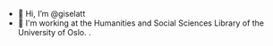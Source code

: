 - 👋 Hi, I’m @giselatt
- 👀 I'm working at the Humanities and Social Sciences Library of the University of Oslo.
.

<!---
giselatt/giselatt is a ✨ special ✨ repository because its `README.md` (this file) appears on your GitHub profile.
You can click the Preview link to take a look at your changes.
--->
